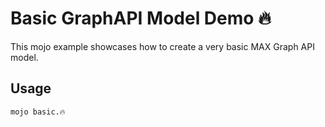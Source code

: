 # Basic GraphAPI Model Demo 🔥

This mojo example showcases how to create a very basic MAX Graph API model.

## Usage

```sh
mojo basic.🔥
```